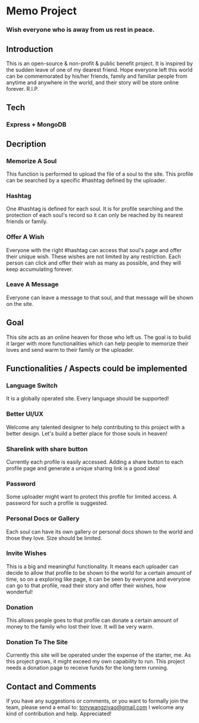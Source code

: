 # Memo Project
### Wish everyone who is away from us rest in peace.

## Introduction
This is an open-source & non-profit & public benefit project. It is inspired by the sudden leave of one of my dearest friend. Hope everyone left this world can be commemorated by his/her friends, family and familiar people from anytime and anywhere in the world, and their story will be store online forever. R.I.P.

## Tech
### Express + MongoDB

## Decription
### Memorize A Soul
This function is performed to upload the file of a soul to the site. This profile can be searched by a specific #hashtag defined by the uploader.

### Hashtag
One #hashtag is defined for each soul. It is for profile searching and the protection of each soul's record so it can only be reached by its nearest friends or family.

### Offer A Wish
Everyone with the right #hashtag can access that soul's page and offer their unique wish. These wishes are not limited by any restriction. Each person can click and offer their wish as many as possible, and they will keep accumulating forever.

### Leave A Message
Everyone can leave a message to that soul, and that message will be shown on the site.

## Goal
This site acts as an online heaven for those who left us. The goal is to build it larger with more functionalities which can help people to memorize their loves and send warm to their family or the uploader.

## Functionalities / Aspects could be implemented
### Language Switch
It is a globally operated site. Every language should be supported!

### Better UI/UX
Welcome any talented designer to help contributing to this project with a better design. Let's build a better place for those souls in heaven!

### Sharelink with share button
Currently each profile is easily accessed. Adding a share button to each profile page and generate a unique sharing link is a good idea!

### Password
Some uploader might want to protect this profile for limited access. A password for such a profile is suggested.

### Personal Docs or Gallery
Each soul can have its own gallery or personal docs shown to the world and those they love. Size should be limited.

### Invite Wishes
This is a big and meaningful functionality. It means each uploader can decide to allow that profile to be shown to the world for a certain amount of time, so on a exploring like page, it can be seen by everyone and everyone can go to that profile, read their story and offer their wishes, how wonderful!

### Donation
This allows people goes to that profile can donate a certain amount of money to the family who lost their love. It will be very warm.

### Donation To The Site
Currently this site will be operated under the expense of the starter, me. As this project grows, it might exceed my own capability to run. This project needs a donation page to receive funds for the long term running.

## Contact and Comments
If you have any suggestions or comments, or you want to formally join the team, please send a email to: tonywangziyao@gmail.com
I welcome any kind of contribution and help. Appreciated!
